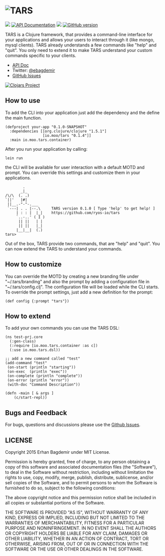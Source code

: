 ![TARS](http://www.ryos.io/img/tars2.jpg)
===

<img src="https://travis-ci.org/mooito/TARS.svg" /> [![API Documentation](http://b.repl.ca/v1/doc-API-blue.png)](http://www.ryos.io/tars/doc/)
<img src="https://img.shields.io/packagist/l/doctrine/orm.svg"/>
[![GitHub version](https://badge.fury.io/gh/mooito%2FTARS.svg)](https://badge.fury.io/gh/mooito%2FTARS)

TARS is a Clojure framework, that provides a command-line interface for your applications and allows your users to interact through it (like mongo, mysql clients). TARS already understands a few commands like "help" and "quit". You only need to extend it to make TARS understand your custom commands specific to your clients.

+ [API Doc](http://www.ryos.io/tars/doc/)
+ Twitter: [@ebagdemir](https://twitter.com/ebagdemir)
+ [GitHub Issues](https://github.com/ryos-io/tars/issues)

[![Clojars Project](http://clojars.org/io.moo/tars/latest-version.svg)](http://clojars.org/io.moo/tars)

How to use
---

To add the CLI into your application just add the dependency and the define the main function.

```
(defproject your-app "0.1.0-SNAPSHOT"
  :dependencies [[org.clojure/clojure "1.5.1"]
                 [io.moo/tars "0.1.4"]]
  :main io.moo.tars.container)
```

After you run your application by calling:
```
lein run
```
the CLI will be available for user interaction with a default MOTD and prompt. You can override this settings and customize them in your applications.

```
        .
       _|_
/\/\  (. .)
`||'   |#|
 ||__.-"-"-.___
 `---| . . |--.\     TARS version 0.1.0 [ Type 'help' to get help! ]
     | : : |  |_|    https://github.com/ryos-io/tars
     `..-..' ( I )
      || ||   | |
      || ||   |_|
     |__|__|  (.)
tars>
```
Out of the box, TARS provide two commands, that are "help" and "quit". You can now extend the TARS to understand your commands.


How to customize
---

You can override the MOTD by creating a new branding file under "~/.tars/branding" and also the prompt by adding a configuration file in "~/.tars/config.clj". The configuration file will be loaded while the CLI starts. To override the prompt settings, just add a new definition for the prompt:

```
(def config {:prompt "tars"})
```
How to extend
---
To add your own commands you can use the TARS DSL:

```
(ns test-prj.core
  (:gen-class)
  (:require [io.moo.tars.container :as c])
  (:use io.moo.tars.dsl))

;; add a new command called "test"
(add-command "test"
 (on-start (println "starting"))
 (on-exec  (println "exec"))
 (on-complete (println "complete"))
 (on-error (println "error"))
 (with-doc "Command Description"))

(defn -main [ & args ]
    (c/start-repl))
```

## Bugs and Feedback

For bugs, questions and discussions please use the [Github Issues](https://github.com/ryos-io/tars/issues).

 
## LICENSE

Copyright 2015 Erhan Bagdemir under MIT License.

Permission is hereby granted, free of charge, to any person obtaining a copy
of this software and associated documentation files (the "Software"), to deal
in the Software without restriction, including without limitation the rights
to use, copy, modify, merge, publish, distribute, sublicense, and/or sell
copies of the Software, and to permit persons to whom the Software is
furnished to do so, subject to the following conditions:

The above copyright notice and this permission notice shall be included in all
copies or substantial portions of the Software.

THE SOFTWARE IS PROVIDED "AS IS", WITHOUT WARRANTY OF ANY KIND, EXPRESS OR
IMPLIED, INCLUDING BUT NOT LIMITED TO THE WARRANTIES OF MERCHANTABILITY,
FITNESS FOR A PARTICULAR PURPOSE AND NONINFRINGEMENT. IN NO EVENT SHALL THE
AUTHORS OR COPYRIGHT HOLDERS BE LIABLE FOR ANY CLAIM, DAMAGES OR OTHER
LIABILITY, WHETHER IN AN ACTION OF CONTRACT, TORT OR OTHERWISE, ARISING FROM,
OUT OF OR IN CONNECTION WITH THE SOFTWARE OR THE USE OR OTHER DEALINGS IN THE
SOFTWARE.
